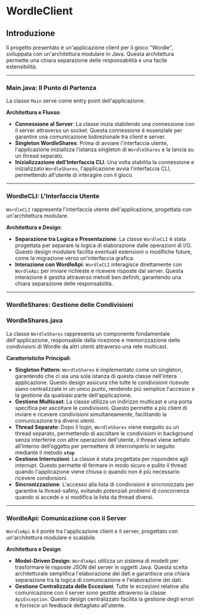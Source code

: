 # WordleClient

## Introduzione

Il progetto presentato è un'applicazione client per il gioco "Wordle", sviluppata con un'architettura modulare in Java. Questa architettura permette una chiara separazione delle responsabilità e una facile estensibilità.

---

### Main.java: Il Punto di Partenza

La classe `Main` serve come entry point dell'applicazione.

**Architettura e Flusso**:

- **Connessione al Server**: La classe inizia stabilendo una connessione con il server attraverso un socket. Questa connessione è essenziale per garantire una comunicazione bidirezionale tra client e server.
- **Singleton WordleShares**: Prima di avviare l'interfaccia utente, l'applicazione inizializza l'istanza singleton di `WordleShares` e la lancia su un thread separato.
- **Inizializzazione dell'Interfaccia CLI**: Una volta stabilita la connessione e inizializzato `WordleShares`, l'applicazione avvia l'interfaccia CLI, permettendo all'utente di interagire con il gioco.

---

### WordleCLI: L'Interfaccia Utente

`WordleCLI` rappresenta l'interfaccia utente dell'applicazione, progettata con un'architettura modulare.

**Architettura e Design**:

- **Separazione tra Logica e Presentazione**: La classe `WordleCLI` è stata progettata per separare la logica di elaborazione dalle operazioni di I/O. Questo design modulare facilita eventuali estensioni o modifiche future, come la migrazione verso un'interfaccia grafica.
- **Interazione con WordleApi**: `WordleCLI` interagisce direttamente con `WordleApi` per inviare richieste e ricevere risposte dal server. Questa interazione è gestita attraverso metodi ben definiti, garantendo una chiara separazione delle responsabilità.

---

### WordleShares: Gestione delle Condivisioni

### WordleShares.java

La classe `WordleShares` rappresenta un componente fondamentale dell'applicazione, responsabile della ricezione e memorizzazione delle condivisioni di Wordle da altri utenti attraverso una rete multicast.

**Caratteristiche Principali**:

- **Singleton Pattern**: `WordleShares` è implementato come un singleton, garantendo che ci sia una sola istanza di questa classe nell'intera applicazione. Questo design assicura che tutte le condivisioni ricevute siano centralizzate in un unico punto, rendendo più semplice l'accesso e la gestione da qualsiasi parte dell'applicazione.
- **Gestione Multicast**: La classe utilizza un indirizzo multicast e una porta specifica per ascoltare le condivisioni. Questo permette a più client di inviare e ricevere condivisioni simultaneamente, facilitando la comunicazione tra diversi utenti.
- **Thread Separato**: Dopo il login, `WordleShares` viene eseguito su un thread separato, permettendo di ascoltare le condivisioni in background senza interferire con altre operazioni dell'utente, il thread viene settato all’interno dell’oggetto per permettere di interromperlo in seguito mediante il metodo **`stop`**
- **Gestione Interruzioni**: La classe è stata progettata per rispondere agli interrupt. Questo permette di fermare in modo sicuro e pulito il thread quando l'applicazione viene chiusa o quando non è più necessario ricevere condivisioni.
- **Sincronizzazione**: L'accesso alla lista di condivisioni è sincronizzato per garantire la thread-safety, evitando potenziali problemi di concorrenza quando si accede o si modifica la lista da thread diversi.

---

### WordleApi: Comunicazione con il Server

`WordleApi` è il ponte tra l'applicazione client e il server, progettato con un'architettura modulare e scalabile.

**Architettura e Design**:

- **Model-Driven Design**: `WordleApi` utilizza un sistema di modelli per trasformare le risposte JSON del server in oggetti Java. Questa scelta architetturale semplifica l'elaborazione dei dati e garantisce una chiara separazione tra la logica di comunicazione e l'elaborazione dei dati.
- **Gestione Centralizzata delle Eccezioni**: Tutte le eccezioni relative alla comunicazione con il server sono gestite attraverso la classe `ApiException`. Questo design centralizzato facilita la gestione degli errori e fornisce un feedback dettagliato all'utente.